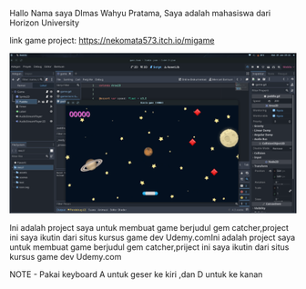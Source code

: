 Hallo Nama saya DImas Wahyu Pratama, Saya adalah mahasiswa dari Horizon University


link game project: https://nekomata573.itch.io/migame

![Alt teks](assets/gem.png)



Ini adalah project saya untuk membuat game berjudul gem catcher,project ini saya ikutin dari situs kursus game dev Udemy.comIni adalah project saya untuk membuat game berjudul gem catcher,priject ini saya ikutin dari situs kursus game dev Udemy.com



NOTE - Pakai keyboard A untuk geser ke kiri ,dan D untuk ke kanan

